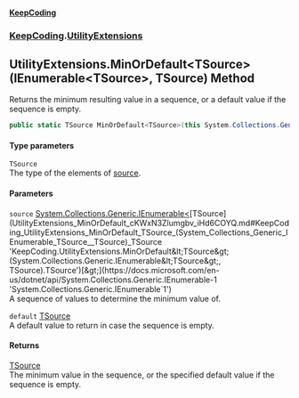 #### [KeepCoding](index.md 'index')
### [KeepCoding](KeepCoding.md 'KeepCoding').[UtilityExtensions](UtilityExtensions.md 'KeepCoding.UtilityExtensions')
## UtilityExtensions.MinOrDefault&lt;TSource&gt;(IEnumerable&lt;TSource&gt;, TSource) Method
Returns the minimum resulting value in a sequence, or a default value if the sequence is empty.
```csharp
public static TSource MinOrDefault<TSource>(this System.Collections.Generic.IEnumerable<TSource> source, TSource @default=default(TSource));
```
#### Type parameters
<a name='KeepCoding_UtilityExtensions_MinOrDefault_TSource_(System_Collections_Generic_IEnumerable_TSource__TSource)_TSource'></a>
`TSource`  
The type of the elements of [source](UtilityExtensions_MinOrDefault_cKWxN3Zlumgbv_iHd6COYQ.md#KeepCoding_UtilityExtensions_MinOrDefault_TSource_(System_Collections_Generic_IEnumerable_TSource__TSource)_source 'KeepCoding.UtilityExtensions.MinOrDefault&lt;TSource&gt;(System.Collections.Generic.IEnumerable&lt;TSource&gt;, TSource).source').
  
#### Parameters
<a name='KeepCoding_UtilityExtensions_MinOrDefault_TSource_(System_Collections_Generic_IEnumerable_TSource__TSource)_source'></a>
`source` [System.Collections.Generic.IEnumerable&lt;](https://docs.microsoft.com/en-us/dotnet/api/System.Collections.Generic.IEnumerable-1 'System.Collections.Generic.IEnumerable`1')[TSource](UtilityExtensions_MinOrDefault_cKWxN3Zlumgbv_iHd6COYQ.md#KeepCoding_UtilityExtensions_MinOrDefault_TSource_(System_Collections_Generic_IEnumerable_TSource__TSource)_TSource 'KeepCoding.UtilityExtensions.MinOrDefault&lt;TSource&gt;(System.Collections.Generic.IEnumerable&lt;TSource&gt;, TSource).TSource')[&gt;](https://docs.microsoft.com/en-us/dotnet/api/System.Collections.Generic.IEnumerable-1 'System.Collections.Generic.IEnumerable`1')  
A sequence of values to determine the minimum value of.
  
<a name='KeepCoding_UtilityExtensions_MinOrDefault_TSource_(System_Collections_Generic_IEnumerable_TSource__TSource)_default'></a>
`default` [TSource](UtilityExtensions_MinOrDefault_cKWxN3Zlumgbv_iHd6COYQ.md#KeepCoding_UtilityExtensions_MinOrDefault_TSource_(System_Collections_Generic_IEnumerable_TSource__TSource)_TSource 'KeepCoding.UtilityExtensions.MinOrDefault&lt;TSource&gt;(System.Collections.Generic.IEnumerable&lt;TSource&gt;, TSource).TSource')  
A default value to return in case the sequence is empty.
  
#### Returns
[TSource](UtilityExtensions_MinOrDefault_cKWxN3Zlumgbv_iHd6COYQ.md#KeepCoding_UtilityExtensions_MinOrDefault_TSource_(System_Collections_Generic_IEnumerable_TSource__TSource)_TSource 'KeepCoding.UtilityExtensions.MinOrDefault&lt;TSource&gt;(System.Collections.Generic.IEnumerable&lt;TSource&gt;, TSource).TSource')  
The minimum value in the sequence, or the specified default value if the sequence is empty.

